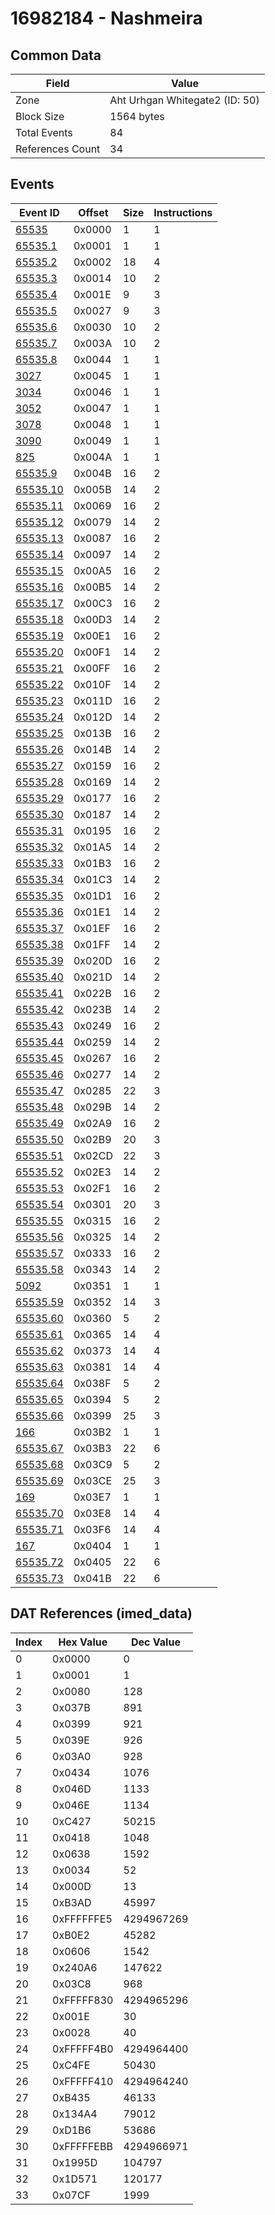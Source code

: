 # 16982184 - Nashmeira

## Common Data

| Field            | Value                          |
|------------------|--------------------------------|
| Zone             | Aht Urhgan Whitegate2 (ID: 50) |
| Block Size       | 1564 bytes                     |
| Total Events     | 84                             |
| References Count | 34                             |

## Events

| Event ID                  | Offset   |   Size |   Instructions |
|---------------------------|----------|--------|----------------|
| [65535](./65535.md)       | 0x0000   |      1 |              1 |
| [65535.1](./65535.1.md)   | 0x0001   |      1 |              1 |
| [65535.2](./65535.2.md)   | 0x0002   |     18 |              4 |
| [65535.3](./65535.3.md)   | 0x0014   |     10 |              2 |
| [65535.4](./65535.4.md)   | 0x001E   |      9 |              3 |
| [65535.5](./65535.5.md)   | 0x0027   |      9 |              3 |
| [65535.6](./65535.6.md)   | 0x0030   |     10 |              2 |
| [65535.7](./65535.7.md)   | 0x003A   |     10 |              2 |
| [65535.8](./65535.8.md)   | 0x0044   |      1 |              1 |
| [3027](./3027.md)         | 0x0045   |      1 |              1 |
| [3034](./3034.md)         | 0x0046   |      1 |              1 |
| [3052](./3052.md)         | 0x0047   |      1 |              1 |
| [3078](./3078.md)         | 0x0048   |      1 |              1 |
| [3090](./3090.md)         | 0x0049   |      1 |              1 |
| [825](./825.md)           | 0x004A   |      1 |              1 |
| [65535.9](./65535.9.md)   | 0x004B   |     16 |              2 |
| [65535.10](./65535.10.md) | 0x005B   |     14 |              2 |
| [65535.11](./65535.11.md) | 0x0069   |     16 |              2 |
| [65535.12](./65535.12.md) | 0x0079   |     14 |              2 |
| [65535.13](./65535.13.md) | 0x0087   |     16 |              2 |
| [65535.14](./65535.14.md) | 0x0097   |     14 |              2 |
| [65535.15](./65535.15.md) | 0x00A5   |     16 |              2 |
| [65535.16](./65535.16.md) | 0x00B5   |     14 |              2 |
| [65535.17](./65535.17.md) | 0x00C3   |     16 |              2 |
| [65535.18](./65535.18.md) | 0x00D3   |     14 |              2 |
| [65535.19](./65535.19.md) | 0x00E1   |     16 |              2 |
| [65535.20](./65535.20.md) | 0x00F1   |     14 |              2 |
| [65535.21](./65535.21.md) | 0x00FF   |     16 |              2 |
| [65535.22](./65535.22.md) | 0x010F   |     14 |              2 |
| [65535.23](./65535.23.md) | 0x011D   |     16 |              2 |
| [65535.24](./65535.24.md) | 0x012D   |     14 |              2 |
| [65535.25](./65535.25.md) | 0x013B   |     16 |              2 |
| [65535.26](./65535.26.md) | 0x014B   |     14 |              2 |
| [65535.27](./65535.27.md) | 0x0159   |     16 |              2 |
| [65535.28](./65535.28.md) | 0x0169   |     14 |              2 |
| [65535.29](./65535.29.md) | 0x0177   |     16 |              2 |
| [65535.30](./65535.30.md) | 0x0187   |     14 |              2 |
| [65535.31](./65535.31.md) | 0x0195   |     16 |              2 |
| [65535.32](./65535.32.md) | 0x01A5   |     14 |              2 |
| [65535.33](./65535.33.md) | 0x01B3   |     16 |              2 |
| [65535.34](./65535.34.md) | 0x01C3   |     14 |              2 |
| [65535.35](./65535.35.md) | 0x01D1   |     16 |              2 |
| [65535.36](./65535.36.md) | 0x01E1   |     14 |              2 |
| [65535.37](./65535.37.md) | 0x01EF   |     16 |              2 |
| [65535.38](./65535.38.md) | 0x01FF   |     14 |              2 |
| [65535.39](./65535.39.md) | 0x020D   |     16 |              2 |
| [65535.40](./65535.40.md) | 0x021D   |     14 |              2 |
| [65535.41](./65535.41.md) | 0x022B   |     16 |              2 |
| [65535.42](./65535.42.md) | 0x023B   |     14 |              2 |
| [65535.43](./65535.43.md) | 0x0249   |     16 |              2 |
| [65535.44](./65535.44.md) | 0x0259   |     14 |              2 |
| [65535.45](./65535.45.md) | 0x0267   |     16 |              2 |
| [65535.46](./65535.46.md) | 0x0277   |     14 |              2 |
| [65535.47](./65535.47.md) | 0x0285   |     22 |              3 |
| [65535.48](./65535.48.md) | 0x029B   |     14 |              2 |
| [65535.49](./65535.49.md) | 0x02A9   |     16 |              2 |
| [65535.50](./65535.50.md) | 0x02B9   |     20 |              3 |
| [65535.51](./65535.51.md) | 0x02CD   |     22 |              3 |
| [65535.52](./65535.52.md) | 0x02E3   |     14 |              2 |
| [65535.53](./65535.53.md) | 0x02F1   |     16 |              2 |
| [65535.54](./65535.54.md) | 0x0301   |     20 |              3 |
| [65535.55](./65535.55.md) | 0x0315   |     16 |              2 |
| [65535.56](./65535.56.md) | 0x0325   |     14 |              2 |
| [65535.57](./65535.57.md) | 0x0333   |     16 |              2 |
| [65535.58](./65535.58.md) | 0x0343   |     14 |              2 |
| [5092](./5092.md)         | 0x0351   |      1 |              1 |
| [65535.59](./65535.59.md) | 0x0352   |     14 |              3 |
| [65535.60](./65535.60.md) | 0x0360   |      5 |              2 |
| [65535.61](./65535.61.md) | 0x0365   |     14 |              4 |
| [65535.62](./65535.62.md) | 0x0373   |     14 |              4 |
| [65535.63](./65535.63.md) | 0x0381   |     14 |              4 |
| [65535.64](./65535.64.md) | 0x038F   |      5 |              2 |
| [65535.65](./65535.65.md) | 0x0394   |      5 |              2 |
| [65535.66](./65535.66.md) | 0x0399   |     25 |              3 |
| [166](./166.md)           | 0x03B2   |      1 |              1 |
| [65535.67](./65535.67.md) | 0x03B3   |     22 |              6 |
| [65535.68](./65535.68.md) | 0x03C9   |      5 |              2 |
| [65535.69](./65535.69.md) | 0x03CE   |     25 |              3 |
| [169](./169.md)           | 0x03E7   |      1 |              1 |
| [65535.70](./65535.70.md) | 0x03E8   |     14 |              4 |
| [65535.71](./65535.71.md) | 0x03F6   |     14 |              4 |
| [167](./167.md)           | 0x0404   |      1 |              1 |
| [65535.72](./65535.72.md) | 0x0405   |     22 |              6 |
| [65535.73](./65535.73.md) | 0x041B   |     22 |              6 |

## DAT References (imed_data)

|   Index | Hex Value   |   Dec Value |
|---------|-------------|-------------|
|       0 | 0x0000      |           0 |
|       1 | 0x0001      |           1 |
|       2 | 0x0080      |         128 |
|       3 | 0x037B      |         891 |
|       4 | 0x0399      |         921 |
|       5 | 0x039E      |         926 |
|       6 | 0x03A0      |         928 |
|       7 | 0x0434      |        1076 |
|       8 | 0x046D      |        1133 |
|       9 | 0x046E      |        1134 |
|      10 | 0xC427      |       50215 |
|      11 | 0x0418      |        1048 |
|      12 | 0x0638      |        1592 |
|      13 | 0x0034      |          52 |
|      14 | 0x000D      |          13 |
|      15 | 0xB3AD      |       45997 |
|      16 | 0xFFFFFFE5  |  4294967269 |
|      17 | 0xB0E2      |       45282 |
|      18 | 0x0606      |        1542 |
|      19 | 0x240A6     |      147622 |
|      20 | 0x03C8      |         968 |
|      21 | 0xFFFFF830  |  4294965296 |
|      22 | 0x001E      |          30 |
|      23 | 0x0028      |          40 |
|      24 | 0xFFFFF4B0  |  4294964400 |
|      25 | 0xC4FE      |       50430 |
|      26 | 0xFFFFF410  |  4294964240 |
|      27 | 0xB435      |       46133 |
|      28 | 0x134A4     |       79012 |
|      29 | 0xD1B6      |       53686 |
|      30 | 0xFFFFFEBB  |  4294966971 |
|      31 | 0x1995D     |      104797 |
|      32 | 0x1D571     |      120177 |
|      33 | 0x07CF      |        1999 |
